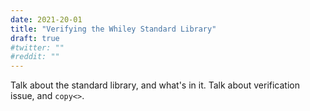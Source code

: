 ```yaml
---
date: 2021-20-01
title: "Verifying the Whiley Standard Library"
draft: true
#twitter: ""
#reddit: ""
---
```


Talk about the standard library, and what's in it.  Talk about
verification issue, and `copy<>`.
